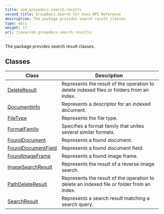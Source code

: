 ```yaml
---
title: com.groupdocs.search.results
second_title: GroupDocs.Search for Java API Reference
description: The package provides search result classes.
type: docs
weight: 17
url: /java/com.groupdocs.search.results/
---
```


The package provides search result classes.


## Classes

| Class | Description |
| --- | --- |
| [DeleteResult](../com.groupdocs.search.results/deleteresult) | Represents the result of the operation to delete indexed files or folders from an index. |
| [DocumentInfo](../com.groupdocs.search.results/documentinfo) | Represents a descriptor for an indexed document. |
| [FileType](../com.groupdocs.search.results/filetype) | Represents the file type. |
| [FormatFamily](../com.groupdocs.search.results/formatfamily) | Specifies a format family that unites several similar formats. |
| [FoundDocument](../com.groupdocs.search.results/founddocument) | Represents a found document. |
| [FoundDocumentField](../com.groupdocs.search.results/founddocumentfield) | Represents a found document field. |
| [FoundImageFrame](../com.groupdocs.search.results/foundimageframe) | Represents a found image frame. |
| [ImageSearchResult](../com.groupdocs.search.results/imagesearchresult) | Represents the result of a reverse image search. |
| [PathDeleteResult](../com.groupdocs.search.results/pathdeleteresult) | Represents the result of the operation to delete an indexed file or folder from an index. |
| [SearchResult](../com.groupdocs.search.results/searchresult) | Represents a search result matching a search query. |
